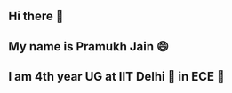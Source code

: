 ## Hi there 👋

## My name is Pramukh Jain 😄
## I am 4th year UG at IIT Delhi 🏫 in ECE 🔌
<!--
**BoredApe07/BoredApe07** is a ✨ _special_ ✨ repository because its `README.md` (this file) appears on your GitHub profile.

Here are some ideas to get you started:

- 🔭 I’m currently working on ...
- 🌱 I’m currently learning ...
- 👯 I’m looking to collaborate on ...
- 🤔 I’m looking for help with ...
- 💬 Ask me about ...
- 📫 How to reach me: ...
- 😄 Pronouns: ...
- ⚡ Fun fact: ...
-->
